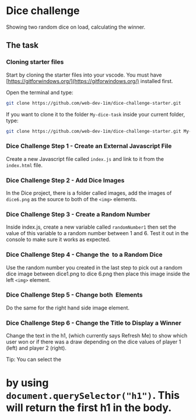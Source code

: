 # Dice challenge
Showing two random dice on load, calculating the winner.

## The task

### Cloning starter files
Start by cloning the starter files into your vscode. You must have [https://gitforwindows.org/](https://gitforwindows.org/)
installed first.

Open the terminal and type:
```bash
git clone https://github.com/web-dev-1im/dice-challenge-starter.git
```
If you want to clone it to the folder `My-dice-task` inside your current folder, type:
```bash
git clone https://github.com/web-dev-1im/dice-challenge-starter.git My-dice-task
```

### Dice Challenge Step 1 - Create an External Javascript File
Create a new Javascript file called `index.js` and link to it from the `index.html` file.

### Dice Challenge Step 2 - Add Dice Images
In the Dice project, there is a folder called images, add the images of `dice6.png` as the source to both of the `<img>` elements.

### Dice Challenge Step 3 - Create a Random Number
Inside index.js, create a new variable called `randomNumber1` then set the value of this variable to a random number between 1 and 6. Test it out in the console to make sure it works as expected.

### Dice Challenge Step 4 - Change the <img> to a Random Dice
Use the random number you created in the last step to pick out a random dice image between dice1.png to dice 6.png then place this image inside the left `<img>` element.

### Dice Challenge Step 5 - Change both <img> Elements
Do the same for the right hand side image element.

### Dice Challenge Step 6 - Change the Title to Display a Winner
Change the text in the h1, (which currently says Refresh Me) to show which user won or if there was a draw depending on the dice values of player 1 (left) and player 2 (right).

Tip: You can select the <h1> by using `document.querySelector("h1")`. This will return the first h1 in the body.
